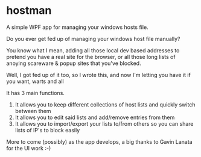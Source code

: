 hostman
=======

A simple WPF app for managing your windows hosts file.


Do you ever get fed up of managing your windows host file manually?

You know what I mean, adding all those local dev based addresses to pretend you have a real site for the browser, or all those long lists of anoying scareware & popup sites that you've blocked.

Well, I got fed up of it too, so I wrote this, and now I'm letting you have it if you want, warts and all

It has 3 main functions.

1) It allows you to keep different collections of host lists and quickly switch between them
2) It allows you to edit said lists and add/remove entries from them
3) It allows you to import/export your lists to/from others so you can share lists of IP's to block easily

More to come (possibly) as the app develops, a big thanks to Gavin Lanata for the UI work :-)
